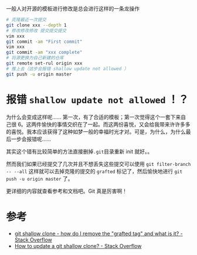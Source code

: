 一般人对开源的模板进行修改是总会进行这样的一条龙操作

```bash
# 克隆最近一次提交
git clone xxx --depth 1
# 修改修改修改 提交提交提交
vim xxx
git commit -am "First commit"
vim xxx
git commit -am "xxx complete"
# 将源更换为自己新建的仓库
git remote set-rul origin xxx
# 推上去（这步会报错 shallow update not allowed ）
git push -u origin master
```

# 报错 `shallow update not allowed` ！？

为什么会变成这样呢…… 第一次，有了合适的模板；第一次觉得这个一套下来自己很 6。这两件愉快的事情交织在了一起。而这两份喜悦，又会给我带来许许多多的喜悦。我本应该获得了这种如梦一般的幸福时光才对。可是，为什么，为什么最后一步会报错呢……

其实这个错有比较简单的方法直接删掉`.git`目录重新 init 就好。。

然而我们如果已经提交了几次并且不想丢失这些提交可以使用 `git filter-branch -- --all` 这样就可以去掉克隆的提交的  `grafted` 标记了，然后愉快地进行 `git push -u origin master` 了。

更详细的内容就查看参考和文档吧。Git 真是厉害啊！

# 参考

-   [git shallow clone - how do I remove the "grafted tag" and what is it? - Stack Overflow](https://stackoverflow.com/questions/49731594/git-shallow-clone-how-do-i-remove-the-grafted-tag-and-what-is-it)
-   [How to update a git shallow clone? - Stack Overflow](https://stackoverflow.com/questions/41075972/how-to-update-a-git-shallow-clone)
